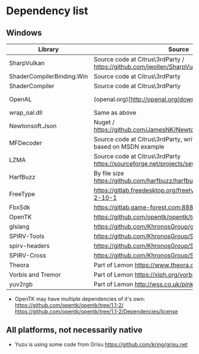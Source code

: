 # Dependency list

## Windows

| Library                   | Source                                                                       | Version                         |
| ------------------------- | ---------------------------------------------------------------------------- | ------------------------------- |
| SharpVulkan               | Source code at Citrus\3rdParty / https://github.com/jwollen/SharpVulkan      | **???**                         |
| ShaderCompilerBinding.Win | Source code at Citrus\3rdParty                                               | **???**                         |
| ShaderCompiler            | Source code at Citrus\3rdParty                                               | **???**                         |
| OpenAL                    | (openal.org)[http://openal.org/downloads/]                                   | (6.14.357.24)? by file size     |
| wrap_oal.dll              | Same as above                                                                | 2.2.0.5                         |
| Newtonsoft.Json           | Nuget / https://github.com/JamesNK/Newtonsoft.Json/tree/8.0.3 ?              | 8.0.3                           |
| MFDecoder                 | Source code at Citrus\3rdParty, written by Citrus team based on MSDN example | **???**                         |
| LZMA                      | Source code at Citrus\3rdParty https://sourceforge.net/projects/sevenzip/    | **???**                         |
| HarfBuzz                  | By file size https://github.com/harfbuzz/harfbuzz/releases/tag/2.5.3 ?       | (2.5.3)? by file size           |
| FreeType                  | https://gitlab.freedesktop.org/freetype/freetype/-/tree/VER-2-10-1           | FreeType 2.10.1                 |
| FbxSdk                    | https://gitlab.game-forest.com:8888/rshutov/FbxSdk                           | **???**                         |
| OpenTK                    | https://github.com/opentk/opentk/tree/1.1-2                                  | 1.1.2                           |
| glslang                   | https://github.com/KhronosGroup/glslang                                      |                                 |
| SPIRV-Tools               | https://github.com/KhronosGroup/SPIRV-Tools                                  |                                 |
| spirv-headers             | https://github.com/KhronosGroup/SPIRV-Headers.git                            |                                 |
| SPIRV-Cross               | https://github.com/KhronosGroup/SPIRV-Cross                                  |                                 |
| Theora                    | Part of Lemon https://www.theora.org/                                        |                                 |
| Vorbis and Tremor         | Part of Lemon https://xiph.org/vorbis/                                       |                                 |
| yuv2rgb                   | Part of Lemon http://wss.co.uk/pinknoise/yuv2rgb/                            |                                 |


- OpenTK may have multiple dependencies of it's own: https://github.com/opentk/opentk/tree/1.1-2/  https://github.com/opentk/opentk/tree/1.1-2/Dependencies/license

## All platforms, not necessarily native

- Yuzu is using some code from Grisu https://github.com/kring/grisu.net
